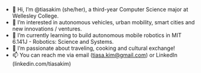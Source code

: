 - 👋 Hi, I’m @tiasakim (she/her), a third-year Computer Science major at Wellesley College.
- 👀 I’m interested in autonomous vehicles, urban mobility, smart cities and new innovations / ventures.
- 🌱 I’m currently learning to build autonomous mobile robotics in MIT 6.141J - Robotics: Science and Systems.
- 💞️ I’m passionate about traveling, cooking and cultural exchange! 
- 📫 You can reach me via email (tiasa.kim@gmail.com) or LinkedIn (linkedin.com/tiasakim)

<!---
tiasakim/tiasakim is a ✨ special ✨ repository because its `README.md` (this file) appears on your GitHub profile.
You can click the Preview link to take a look at your changes.
--->
